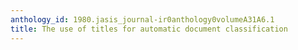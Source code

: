 ```yaml
---
anthology_id: 1980.jasis_journal-ir0anthology0volumeA31A6.1
title: The use of titles for automatic document classification
---
```

